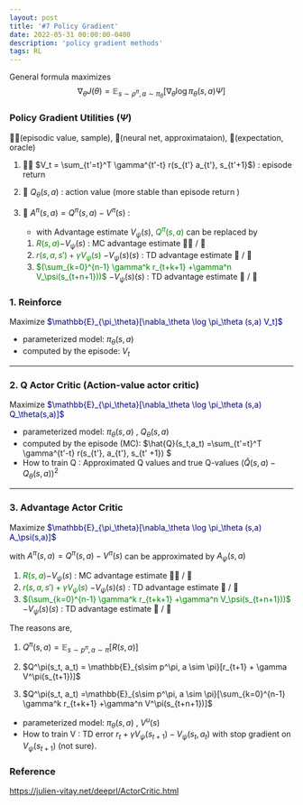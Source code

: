 ```yaml
---
layout: post
title: '#7 Policy Gradient'
date: 2022-05-31 00:00:00-0400
description: 'policy gradient methods'
tags: RL 
---
```


General formula maximizes <span> $$\nabla_\theta J(\theta) = \mathbb{E}_{s \sim \rho^\pi, a \sim \pi_\theta}[\nabla_\theta \log \pi_\theta (s,a) \Psi ]$$</span>



### Policy Gradient Utilities ($\Psi$)

🏃‍♂️(episodic value, sample),  🤖(neural net, approximataion), 🔮(expectation, oracle)

1. 🏃‍♂️ $V_t = \sum_{t'=t}^T \gamma^{t'-t} r(s_{t'} a_{t'}, s_{t'+1}$) : episode return 
2. 🤖 $Q_\theta(s,a)$ : action value (more stable than episode return ) 
3. 🔮 $A^\pi(s,a) = Q^\pi(s,a) - V^\pi(s)$ : 
    * with Advantage estimate $V_\psi(s)$,  <span style="color:green">$Q^\pi(s,a)$</span> can be replaced by 

    1. <span style="color:green">$R(s,a)$</span>$- V_\psi(s)$ : MC advantage estimate  🏃‍♂️ /  🤖
    2. <span style="color:green">$r(s,a,s') + \gamma V_\psi(s)$</span> $- V_\psi(s)(s)$ : TD advantage estimate 🤖 /  🤖
    3. <span style="color:green">$(\sum_{k=0}^{n-1} \gamma^k r_{t+k+1} +\gamma^n  V_\psi(s_{t+n+1}))$</span> $- V_\psi(s)(s)$ : TD advantage estimate 🤖 /  🤖


### 1. Reinforce 


<p align="left">
Maximize <span style="color:navy">$\mathbb{E}_{\pi_\theta}[\nabla_\theta \log \pi_\theta (s,a) V_t]$</span>
 </p>

 * parameterized model: $\pi_\theta(s,a)$   
 * computed by the episode: $V_t$ 

<hr/>

### 2.  Q Actor Critic (Action-value actor critic)
  

<p align="left">
Maximize <span style="color:navy">$\mathbb{E}_{\pi_\theta}[\nabla_\theta \log \pi_\theta (s,a) Q_\theta(s,a)]$</span>
 </p>


 * parameterized model: $\pi_\theta(s,a)$ , $Q_\theta(s,a)$  
 * computed by the episode (MC):  $\hat{Q}(s_t,a_t) =\sum_{t'=t}^T \gamma^{t'-t} r(s_{t'}, a_{t'}, s_{t' +1}) $
 * How to train Q : Approximated Q values and true Q-values $(\hat{Q}(s, a) - Q_\theta(s, a))^2$

<hr/>

### 3. Advantage Actor Critic


<p align="left">
Maximize <span style="color:navy">$\mathbb{E}_{\pi_\theta}[\nabla_\theta \log \pi_\theta (s,a) A_\psi(s,a)]$</span>
 </p>

 
with $A^\pi(s,a) = Q^\pi(s,a) - V^\pi(s)$ can be approximated by  $A_\psi(s,a)$

1. <span style="color:green">$R(s,a)$</span>$- V_\psi(s)$ : MC advantage estimate  🏃‍♂️ /  🤖
2. <span style="color:green">$r(s,a,s') + \gamma V_\psi(s)$</span> $- V_\psi(s)(s)$ : TD advantage estimate 🤖 /  🤖
3. <span style="color:green">$(\sum_{k=0}^{n-1} \gamma^k r_{t+k+1} +\gamma^n  V_\psi(s_{t+n+1}))$</span> $- V_\psi(s)(s)$ : TD advantage estimate 🤖 /  🤖

The reasons are,

1. $Q^{\pi}(s,a) = \mathbb{E}_{s\sim p^\pi, a \sim \pi}[R(s,a)]$
2. <p>$Q^\pi(s_t, a_t) = \mathbb{E}_{s\sim p^\pi, a \sim \pi}[r_{t+1} + \gamma V^\pi(s_{t+1})]$</p>
3. <p>$Q^\pi(s_t, a_t) =\mathbb{E}_{s\sim p^\pi, a \sim \pi}[\sum_{k=0}^{n-1} \gamma^k r_{t+k+1} +\gamma^n  V^\pi(s_{t+n+1})]$</p>

 * parameterized model: $\pi_\theta(s,a)$ , $V^u(s)$  
 * How to train V : TD error $r_t + \gamma V_\psi(s_{t+1}) - V_\psi(s_t, a_t)$ with stop gradient on $V_\psi(s_{t+1})$ (not sure).


### Reference 

https://julien-vitay.net/deeprl/ActorCritic.html
